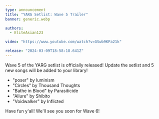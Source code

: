 ```yaml
---
type: announcement
title: "YARG Setlist: Wave 5 Trailer"
banner: generic.webp

authors:
  - EliteAsian123

video: "https://www.youtube.com/watch?v=GSwb9KPa21k"

release: "2024-03-09T18:58:18.641Z"
---
```


Wave 5 of the YARG setlist is officially released! Update the setlist and 5 new songs will be added to your library!

* "poser" by luminism
* "Circles" by Thousand Thoughts
* "Bathe in Blood" by Parasiticide
* "Allure" by Shibito
* "Voidwalker" by Inflicted

Have fun y'all! We'll see you soon for Wave 6!
